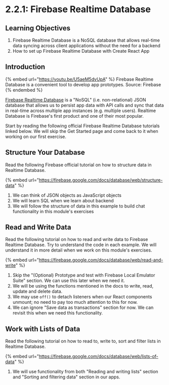 # 2.2.1: Firebase Realtime Database

## Learning Objectives

1. Firebase Realtime Database is a NoSQL database that allows real-time data syncing across client applications without the need for a backend
2. How to set up Firebase Realtime Database with Create React App

## Introduction

{% embed url="https://youtu.be/U5aeM5dvUpA" %}
Firebase Realtime Database is a convenient tool to develop app prototypes. Source: Firebase
{% endembed %}

[Firebase Realtime Database](https://firebase.google.com/docs/database) is a "NoSQL" (i.e. non-relational) JSON database that allows us to persist app data with API calls and sync that data in real-time across multiple app instances (e.g. multiple users). Realtime Database is Firebase's first product and one of their most popular.

Start by reading the following official Firebase Realtime Database tutorials linked below. We will skip the Get Started page and come back to it when working on our first exercise.

## Structure Your Database

Read the following Firebase official tutorial on how to structure data in Realtime Database.

{% embed url="https://firebase.google.com/docs/database/web/structure-data" %}

1. We can think of JSON objects as JavaScript objects
2. We will learn SQL when we learn about backend
3. We will follow the structure of data in this example to build chat functionality in this module's exercises

## Read and Write Data

Read the following tutorial on how to read and write data to Firebase Realtime Database. Try to understand the code in each example. We will understand it in more detail when we work on this module's exercises.

{% embed url="https://firebase.google.com/docs/database/web/read-and-write" %}

1. Skip the "(Optional) Prototype and test with Firebase Local Emulator Suite" section. We can use this later when we need it.
2. We will be using the functions mentioned in the docs to write, read, update and delete data.
3. We may use `off()` to detach listeners when our React components unmount; no need to pay too much attention to this for now.
4. We can ignore "Save data as transactions" section for now. We can revisit this when we need this functionality.

## Work with Lists of Data

Read the following tutorial on how to read to, write to, sort and filter lists in Realtime Database.

{% embed url="https://firebase.google.com/docs/database/web/lists-of-data" %}

1. We will use functionality from both "Reading and writing lists" section and "Sorting and filtering data" section in our apps.&#x20;
